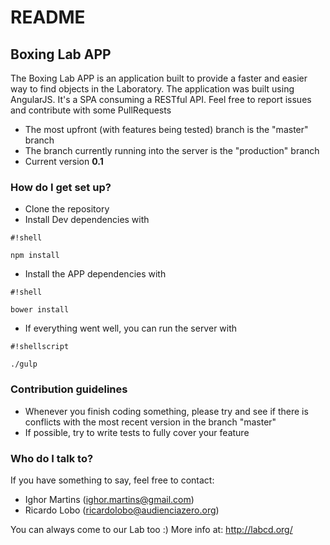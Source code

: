 # README #

## Boxing Lab APP ##

The Boxing Lab APP is an application built to provide a faster and easier way to find objects in the Laboratory.
The application was built using AngularJS. It's a SPA consuming a RESTful API.
Feel free to report issues and contribute with some PullRequests

* The most upfront (with features being tested) branch is the "master" branch
* The branch currently running into the server is the "production" branch
* Current version **0.1**

### How do I get set up? ###

* Clone the repository
* Install Dev dependencies with 
```
#!shell

npm install
```
* Install the APP dependencies with
```
#!shell

bower install
```
* If everything went well, you can run the server with
```
#!shellscript

./gulp
```



### Contribution guidelines ###

* Whenever you finish coding something, please try and see if there is conflicts with the most recent version in the branch "master"
* If possible, try to write tests to fully cover your feature

### Who do I talk to? ###

If you have something to say, feel free to contact:
* Ighor Martins (ighor.martins@gmail.com)
* Ricardo Lobo (ricardolobo@audienciazero.org)

You can always come to our Lab too :)
More info at: http://labcd.org/